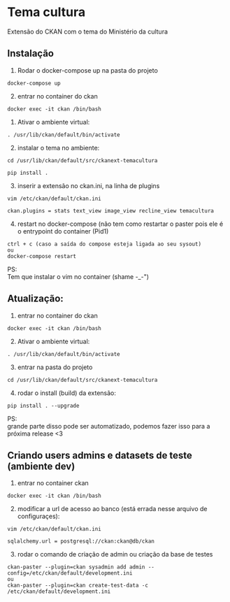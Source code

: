 # Tema cultura

Extensão do CKAN com o tema do Ministério da cultura

## Instalação

1. Rodar o docker-compose up na pasta do projeto

```
docker-compose up
```

2. entrar no container do ckan

```
docker exec -it ckan /bin/bash
```

1. Ativar o ambiente virtual:

```
. /usr/lib/ckan/default/bin/activate
```

2. instalar o tema no ambiente:

```
cd /usr/lib/ckan/default/src/ckanext-temacultura

pip install .
```

3. inserir a extensão no ckan.ini, na linha de plugins

```
vim /etc/ckan/default/ckan.ini

ckan.plugins = stats text_view image_view recline_view temacultura
```

4. restart no docker-compose (não tem como restartar o paster pois ele é o entrypoint do container (Pid1)
```
ctrl + c (caso a saída do compose esteja ligada ao seu sysout)
ou
docker-compose restart
```

PS:  
Tem que instalar o vim no container (shame -_-")

## Atualização:

1. entrar no container do ckan

```
docker exec -it ckan /bin/bash
```

2. Ativar o ambiente virtual:

```
. /usr/lib/ckan/default/bin/activate
```

3. entrar na pasta do projeto

```
cd /usr/lib/ckan/default/src/ckanext-temacultura
```

4. rodar o install (build) da extensão:

```
pip install . --upgrade
```

PS:  
grande parte disso pode ser automatizado, podemos fazer isso para a próxima release <3

## Criando users admins e datasets de teste (ambiente dev)

1. entrar no container ckan

```
docker exec -it ckan /bin/bash
```

2. modificar a url de acesso ao banco (está errada nesse arquivo de configuraçes):

```
vim /etc/ckan/default/ckan.ini

sqlalchemy.url = postgresql://ckan:ckan@db/ckan
```

3. rodar o comando de criação de admin ou criação da base de testes

```
ckan-paster --plugin=ckan sysadmin add admin --config=/etc/ckan/default/development.ini
ou
ckan-paster --plugin=ckan create-test-data -c /etc/ckan/default/development.ini
```
